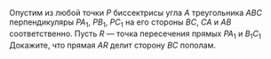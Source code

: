 Опустим из любой точки $P$  биссектрисы угла $A$  треугольника $ABC$ перпендикуляры $P{{A}_{1}}$, $P{{B}_{1}}$,  $P{{C}_{1}}$  на его стороны $BC$, $CA$ и  $AB$ соответственно. Пусть $R$  — точка пересечения прямых $P{{A}_{1}}$ и  ${{B}_{1}}{{C}_{1}}$ Докажите, что прямая  $AR$ делит сторону $BC$ пополам.